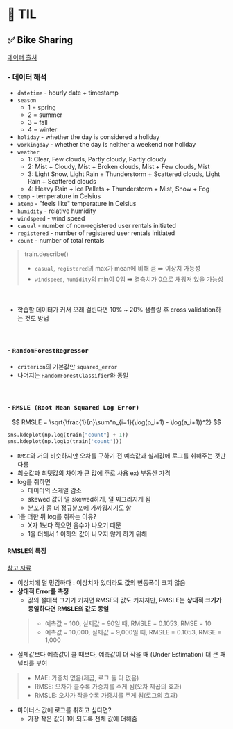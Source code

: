 # 🦁 TIL

## ✅ Bike Sharing

[데이터 출처](https://www.kaggle.com/competitions/bike-sharing-demand)

### - 데이터 해석
* `datetime` - hourly date + timestamp
* `season`
  * 1 = spring 
  * 2 = summer
  * 3 = fall 
  * 4 = winter 
* `holiday` - whether the day is considered a holiday
* `workingday` - whether the day is neither a weekend nor holiday
* `weather` 
  * 1: Clear, Few clouds, Partly cloudy, Partly cloudy
  * 2: Mist + Cloudy, Mist + Broken clouds, Mist + Few clouds, Mist
  * 3: Light Snow, Light Rain + Thunderstorm + Scattered clouds, Light Rain + Scattered clouds
  * 4: Heavy Rain + Ice Pallets + Thunderstorm + Mist, Snow + Fog 
* `temp` - temperature in Celsius
* `atemp` - "feels like" temperature in Celsius
* `humidity` - relative humidity
* `windspeed` - wind speed
* `casual` - number of non-registered user rentals initiated
* `registered` - number of registered user rentals initiated
* `count` - number of total rentals

> train.describe() <br>
> * `casual`, `registered`의 max가 mean에 비해 큼 ➡️ 이상치 가능성
> * `windspeed`, `humidity`의 min이 0임 ➡️ 결측치가 0으로 채워져 있을 가능성


<br>

* 학습할 데이터가 커서 오래 걸린다면 10% ~ 20% 샘플링 후 cross validation하는 것도 방법

<br>

### - `RandomForestRegressor`
  * `criterion`의 기본값만 `squared_error`
  * 나머지는 `RandomForestClassifier`와 동일

<br>

### - `RMSLE (Root Mean Squared Log Error)`

$$ RMSLE = \sqrt{\frac{1}{n}\sum^n_{i=1}(\log(p_i+1) - \log(a_i+1))^2} $$

```python
sns.kdeplot(np.log(train["count"] + 1))
sns.kdeplot(np.log1p(train['count']))
```

* `RMSE`와 거의 비슷하지만 오차를 구하기 전 예측값과 실제값에 로그를 취해주는 것만 다름
* 최솟값과 최댓값의 차이가 큰 값에 주로 사용 ex) 부동산 가격
* log를 취하면
  * 데이터의 스케일 감소
  * skewed 값이 덜 skewed하게, 덜 찌그러지게 됨
  * 분포가 좀 더 정규분포에 가까워지기도 함
* 1을 더한 뒤 log를 취하는 이유?
  * X가 1보다 작으면 음수가 나오기 때문
  * 1을 더해서 1 이하의 값이 나오지 않게 하기 위해



#### RMSLE의 특징
[참고 자료](https://steadiness-193.tistory.com/277)
* 이상치에 덜 민감하다 : 이상치가 있더라도 값의 변동폭이 크지 않음
* **상대적 Error를 측정**
  * 값의 절대적 크기가 커지면 RMSE의 값도 커지지만, RMSLE는 **상대적 크기가 동일하다면 RMSLE의 값도 동일**
  > * 예측값 = 100, 실제값 = 90일 때, RMSLE = 0.1053, RMSE = 10
    > * 예측값 = 10,000, 실제값 = 9,000일 때, RMSLE = 0.1053, RMSE = 1,000
* 실제값보다 예측값이 클 때보다, 예측값이 더 작을 때 (Under Estimation) 더 큰 패널티를 부여

> * MAE: 가중치 없음(제곱, 로그 둘 다 없음)
> * RMSE: 오차가 클수록 가중치를 주게 됨(오차 제곱의 효과)
> * RMSLE: 오차가 작을수록 가중치를 주게 됨(로그의 효과)



* 마이너스 값에 로그를 취하고 싶다면?
  * 가장 작은 값이 1이 되도록 전체 값에 더해줌